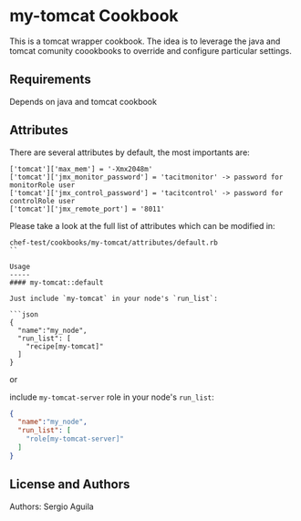 my-tomcat Cookbook
==================
This is a tomcat wrapper cookbook. The idea is to leverage the java and tomcat comunity coookbooks to override and configure particular settings.

Requirements
------------
Depends on java and tomcat cookbook

Attributes
----------

There are several attributes by default, the most importants are:

```
['tomcat']['max_mem'] = '-Xmx2048m'
['tomcat']['jmx_monitor_password'] = 'tacitmonitor' -> password for monitorRole user
['tomcat']['jmx_control_password'] = 'tacitcontrol' -> password for controlRole user
['tomcat']['jmx_remote_port'] = '8011'
```

Please take a look at the full list of attributes which can be modified in:

```
chef-test/cookbooks/my-tomcat/attributes/default.rb
``

Usage
-----
#### my-tomcat::default

Just include `my-tomcat` in your node's `run_list`:

```json
{
  "name":"my_node",
  "run_list": [
    "recipe[my-tomcat]"
  ]
}
```

or

include `my-tomcat-server` role in your node's `run_list`: 


```json
{
  "name":"my_node",
  "run_list": [
    "role[my-tomcat-server]"
  ]
}
```

License and Authors
-------------------
Authors: Sergio Aguila
